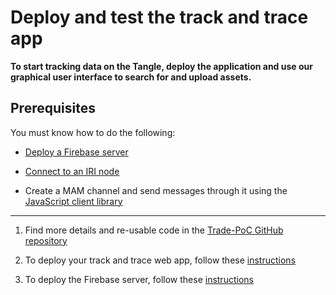 # Deploy and test the track and trace app

**To start tracking data on the Tangle, deploy the application and use our graphical user interface to search for and upload assets.**

## Prerequisites

You must know how to do the following:

* [Deploy a Firebase server](https://firebase.google.com/)

* [Connect to an IRI node](root://node-software/0.1/iri/how-to-guides/interact-with-an-iri-node.md)

* Create a MAM channel and send messages through it using the [JavaScript client library](https://github.com/iotaledger/mam.client.js )

---

1. Find more details and re-usable code in the [Trade-PoC GitHub repository](https://github.com/iotaledger/trade-poc)

2. To deploy your track and trace web app, follow these [instructions](https://github.com/iotaledger/trade-poc/blob/master/firebase_functions/README.md)

3. To deploy the Firebase server, follow these [instructions](https://github.com/iotaledger/trade-poc/blob/master/README.md)
